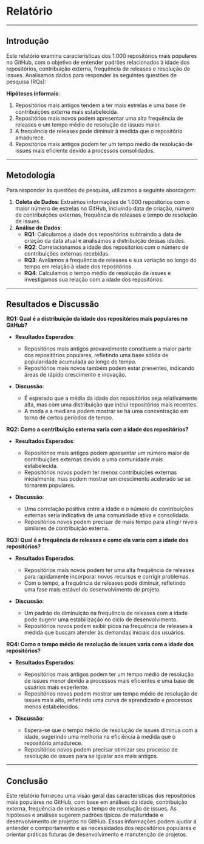 # Relatório

---

## Introdução

Este relatório examina características dos 1.000 repositórios mais populares no GitHub, com o objetivo de entender padrões relacionados à idade dos repositórios, contribuição externa, frequência de releases e resolução de issues. Analisamos dados para responder às seguintes questões de pesquisa (RQs):

**Hipóteses informais**:

1. Repositórios mais antigos tendem a ter mais estrelas e uma base de contribuições externa mais estabelecida.
2. Repositórios mais novos podem apresentar uma alta frequência de releases e um tempo médio de resolução de issues maior.
3. A frequência de releases pode diminuir à medida que o repositório amadurece.
4. Repositórios mais antigos podem ter um tempo médio de resolução de issues mais eficiente devido a processos consolidados.

---

## Metodologia

Para responder às questões de pesquisa, utilizamos a seguinte abordagem:

1. **Coleta de Dados**: Extraímos informações de 1.000 repositórios com o maior número de estrelas no GitHub, incluindo data de criação, número de contribuições externas, frequência de releases e tempo de resolução de issues.
2. **Análise de Dados**:
   - **RQ1**: Calculamos a idade dos repositórios subtraindo a data de criação da data atual e analisamos a distribuição dessas idades.
   - **RQ2**: Correlacionamos a idade dos repositórios com o número de contribuições externas recebidas.
   - **RQ3**: Avaliamos a frequência de releases e sua variação ao longo do tempo em relação à idade dos repositórios.
   - **RQ4**: Calculamos o tempo médio de resolução de issues e investigamos sua relação com a idade dos repositórios.

---

## Resultados e Discussão

**RQ1: Qual é a distribuição da idade dos repositórios mais populares no GitHub?**

- **Resultados Esperados**:
  - Repositórios mais antigos provavelmente constituem a maior parte dos repositórios populares, refletindo uma base sólida de popularidade acumulada ao longo do tempo.
  - Repositórios mais novos também podem estar presentes, indicando áreas de rápido crescimento e inovação.

- **Discussão**:
  - É esperado que a média da idade dos repositórios seja relativamente alta, mas com uma distribuição que inclui repositórios mais recentes.
  - A moda e a mediana podem mostrar se há uma concentração em torno de certos períodos de tempo.

**RQ2: Como a contribuição externa varia com a idade dos repositórios?**

- **Resultados Esperados**:
  - Repositórios mais antigos podem apresentar um número maior de contribuições externas devido a uma comunidade mais estabelecida.
  - Repositórios novos podem ter menos contribuições externas inicialmente, mas podem mostrar um crescimento acelerado se se tornarem populares.

- **Discussão**:
  - Uma correlação positiva entre a idade e o número de contribuições externas seria indicativa de uma comunidade ativa e consolidada.
  - Repositórios novos podem precisar de mais tempo para atingir níveis similares de contribuição externa.

**RQ3: Qual é a frequência de releases e como ela varia com a idade dos repositórios?**

- **Resultados Esperados**:
  - Repositórios mais novos podem ter uma alta frequência de releases para rapidamente incorporar novos recursos e corrigir problemas.
  - Com o tempo, a frequência de releases pode diminuir, refletindo uma fase mais estável do desenvolvimento do projeto.

- **Discussão**:
  - Um padrão de diminuição na frequência de releases com a idade pode sugerir uma estabilização no ciclo de desenvolvimento.
  - Repositórios novos podem exibir picos na frequência de releases à medida que buscam atender às demandas iniciais dos usuários.

**RQ4: Como o tempo médio de resolução de issues varia com a idade dos repositórios?**

- **Resultados Esperados**:
  - Repositórios mais antigos podem ter um tempo médio de resolução de issues menor devido a processos mais eficientes e uma base de usuários mais experiente.
  - Repositórios novos podem mostrar um tempo médio de resolução de issues mais alto, refletindo uma curva de aprendizado e processos menos estabelecidos.

- **Discussão**:
  - Espera-se que o tempo médio de resolução de issues diminua com a idade, sugerindo uma melhoria na eficiência à medida que o repositório amadurece.
  - Repositórios novos podem precisar otimizar seu processo de resolução de issues para se igualar aos mais antigos.

---

## Conclusão

Este relatório forneceu uma visão geral das características dos repositórios mais populares no GitHub, com base em análises da idade, contribuição externa, frequência de releases e tempo de resolução de issues. As hipóteses e análises sugerem padrões típicos de maturidade e desenvolvimento de projetos no GitHub. Essas informações podem ajudar a entender o comportamento e as necessidades dos repositórios populares e orientar práticas futuras de desenvolvimento e manutenção de projetos.
